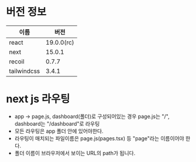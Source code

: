 # 버전 정보

| 이름        | 버전       |
| ----------- | ---------- |
| react       | 19.0.0(rc) |
| next        | 15.0.1     |
| recoil      | 0.7.7      |
| tailwindcss | 3.4.1      |

# next js 라우팅

- app -> page.js, dashboard(폴더)로 구성되어있는 경우 page.js는 "/", dashboard는 "/dashboard"로 라우팅
- 모든 라우팅은 app 폴더 안에 있어야한다.
- 라우팅이 매치되는 파일이름은 page.js(pages.tsx) 등 "page"라는 이름이어야 한다.
- 폴더 이름이 브라우저에서 보이는 URL의 path가 됩니다.

